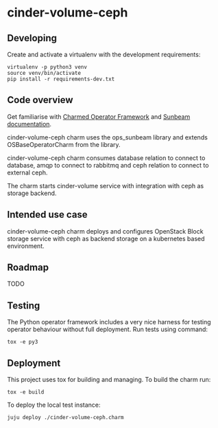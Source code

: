 # cinder-volume-ceph

## Developing

Create and activate a virtualenv with the development requirements:

    virtualenv -p python3 venv
    source venv/bin/activate
    pip install -r requirements-dev.txt

## Code overview

Get familiarise with [Charmed Operator Framework](https://juju.is/docs/sdk)
and [Sunbeam documentation](sunbeam-docs).

cinder-volume-ceph charm uses the ops\_sunbeam library and extends
OSBaseOperatorCharm from the library.

cinder-volume-ceph charm consumes database relation to connect to database,
amqp to connect to rabbitmq and ceph relation to connect to external ceph.

The charm starts cinder-volume service with integration with ceph as
storage backend.

## Intended use case

cinder-volume-ceph charm deploys and configures OpenStack Block storage service
with ceph as backend storage on a kubernetes based environment.

## Roadmap

TODO

## Testing

The Python operator framework includes a very nice harness for testing
operator behaviour without full deployment. Run tests using command:

    tox -e py3

## Deployment

This project uses tox for building and managing. To build the charm
run:

    tox -e build

To deploy the local test instance:

    juju deploy ./cinder-volume-ceph.charm

<!-- LINKS -->

[sunbeam-docs]: https://opendev.org/openstack/sunbeam-charms/src/branch/main/README.md

